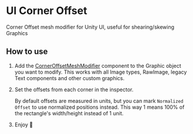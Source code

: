 # UI Corner Offset
Corner Offset mesh modifier for Unity UI, useful for shearing/skewing Graphics


## How to use
1. Add the [CornerOffsetMeshModifier](Runtime/CornerOffsetMeshModifier.cs) component to the Graphic object you want to modify.
   This works with all Image types, RawImage, legacy Text components and other custom graphics.
2. Set the offsets from each corner in the inspector.

   By default offsets are measured in units, but you can mark `Normalized Offset` to use normalized positions instead.
   This way 1 means 100% of the rectangle's width/height instead of 1 unit.
3. Enjoy 🍾